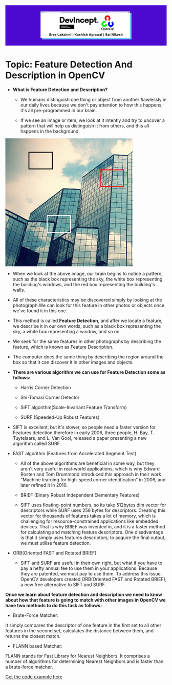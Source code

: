 <img src="https://github.com/sreelakshmig009/Intern-Work/blob/feature_detection/int-cv-2/Feature%20Detection%20And%20Description%20in%20OpenCV/Images/DevIncept.jpeg">

# Topic: Feature Detection And Description in OpenCV

*  **What is Feature Detection and Description?**

   * We humans distinguish one thing or object from another flawlessly in our daily lives because we don't pay attention to how this happens; it's all pre-programmed in our brain.
 
   * If we see an image or item, we look at it intently and try to uncover a pattern that will help us distinguish it from others, and this all happens in the background.


<img align="middle" src="https://github.com/sreelakshmig009/Intern-Work/blob/feature_detection/int-cv-2/Feature%20Detection%20And%20Description%20in%20OpenCV/Images/reference1.png" > 
   


   * When we look at the above image, our brain begins to notice a pattern, such as the black box representing the sky, the white box representing the building's windows, and the red box representing the building's walls.
   
   * All of these characteristics may be discovered simply by looking at the photograph.We can look for this feature in other photos or objects once we've found it in this one.
   
   * This method is called <b>Feature Detection</b>, and after we locate a feature, we describe it in our own words, such as a black box representing the sky, a white box representing a window, and so on.
 
   * We seek for the same features in other photographs by describing the feature, which is known as Feature Description.

   * The computer does the same thing by describing the region around the box so that it can discover it in other images and objects.
 
*  **There are various algorithm we can use for Feature Detection some as follows:**

   * Harris Corner Detection

   * Shi-Tomasi Corner Detector
   
   * SIFT algorithm(Scale-Invariant Feature Transform)

   * SURF (Speeded-Up Robust Features)

* SIFT is excellent, but it's slower, so people need a faster version for Features detection therefore in early 2006, three people, H. Bay, T. Tuytelaars, and L. Van Gool, released a paper presenting a new algorithm called SURF.
   
* FAST algorithm (Features from Accelerated Segment Test)

   * All of the above algorithms are beneficial in some way, but they aren't very useful in real-world applications, which is why Edward Rosten and Tom Drummond introduced this approach in their work "Machine learning for high-speed corner identification" in 2006, and later refined it in 2010.

   * BRIEF (Binary Robust Independent Elementary Features)

   * SIFT uses floating-point numbers, so its take 512bytes dim vector for descriptors while SURF uses 256 bytes for descriptors. Creating this vector for thousands of features takes a lot of memory, which is challenging for resource-constrained applications like embedded devices. That is why BRIEF was invented in, and it is a faster method for calculating and matching feature descriptors. One disadvantage is that it simply uses features descriptors; to acquire the final output, we must utilise feature detection.

* ORB(Oriented FAST and Rotated BRIEF)

   * SIFT and SURF are useful in their own right, but what if you have to pay a hefty annual fee to use them in your applications. Because they are patented, we must pay to use them. To address this issue, OpenCV developers created ORB(Oriented FAST and Rotated BRIEF), a new free alternative to SIFT and SURF.

<b>Once we learn about feature detection and description we need to know about how that feature is going to match with other images in OpenCV we have two methods to do this task as follows:</b>
      
   * Brute-Force Matcher:

It simply compares the descriptor of one feature in the first set to all other features in the second set, calculates the distance between them, and returns the closest match.

  * FLANN based Matcher:

FLANN stands for Fast Library for Nearest Neighbors. It comprises a number of algorithms for determining Nearest Neighbors and is faster than a brute-force matcher.

<a href="https://github.com/sreelakshmig009/Intern-Work/tree/feature_detection/int-cv-2/Feature%20Detection%20And%20Description%20in%20OpenCV/Source%20Code">
  Get the code example here
</a>
